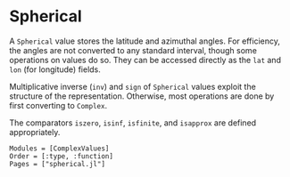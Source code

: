 # Spherical

A `Spherical` value stores the latitude and azimuthal angles. For efficiency, the angles are not converted to any standard interval, though some operations on values do so. They can be accessed directly as the `lat` and `lon` (for longitude) fields.

Multiplicative inverse (`inv`) and `sign` of `Spherical` values exploit the structure of the representation. Otherwise, most operations are done by first converting to `Complex`.

The comparators `iszero`, `isinf`, `isfinite`, and `isapprox` are defined appropriately.

```@autodocs
Modules = [ComplexValues]
Order = [:type, :function]
Pages = ["spherical.jl"]
```
